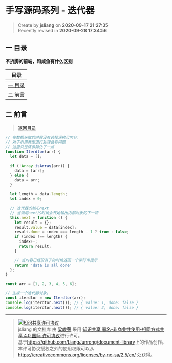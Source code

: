 手写源码系列 - 迭代器
===

> Create by **jsliang** on **2020-09-17 21:27:35**  
> Recently revised in **2020-09-28 17:34:56**

<!-- 目录开始 -->
## <a name="chapter-one" id="chapter-one"></a>一 目录

**不折腾的前端，和咸鱼有什么区别**

| 目录 |
| --- |
| [一 目录](#chapter-one) |
| <a name="catalog-chapter-two" id="catalog-chapter-two"></a>[二 前言](#chapter-two) |
<!-- 目录结束 -->

## <a name="chapter-two" id="chapter-two"></a>二 前言

> [返回目录](#chapter-one)

```js
// 在数据获取的时候没有选择深拷贝内容，
// 对于引用类型进行处理会有问题
// 这里只是演示简化了一点
function Iterdtor(arr) {
  let data = [];

  if (!Array.isArray(arr)) {
    data = [arr];
  } else {
    data = arr;
  }

  let length = data.length;
  let index = 0;

  // 迭代器的核心next
  // 当调用next的时候会开始输出内部对象的下一项
  this.next = function () {
    let result = {};
    result.value = data[index];
    result.done = index === length - 1 ? true : false;
    if (index !== length) {
      index++;
      return result;
    }

    // 当内容已经没有了的时候返回一个字符串提示
    return 'data is all done'
  };
}

const arr = [1, 2, 3, 4, 5, 6];

// 生成一个迭代器对象。
const iterdtor = new Iterdtor(arr);
console.log(iterdtor.next()); // { value: 1, done: false }
console.log(iterdtor.next()); // { value: 2, done: false }
```

---

> <a rel="license" href="http://creativecommons.org/licenses/by-nc-sa/4.0/"><img alt="知识共享许可协议" style="border-width:0" src="https://i.creativecommons.org/l/by-nc-sa/4.0/88x31.png" /></a><br /><span xmlns:dct="http://purl.org/dc/terms/" property="dct:title">jsliang 的文档库</span> 由 <a xmlns:cc="http://creativecommons.org/ns#" href="https://github.com/LiangJunrong/document-library" property="cc:attributionName" rel="cc:attributionURL">梁峻荣</a> 采用 <a rel="license" href="http://creativecommons.org/licenses/by-nc-sa/4.0/">知识共享 署名-非商业性使用-相同方式共享 4.0 国际 许可协议</a>进行许可。<br />基于<a xmlns:dct="http://purl.org/dc/terms/" href="https://github.com/LiangJunrong/document-library" rel="dct:source">https://github.com/LiangJunrong/document-library</a>上的作品创作。<br />本许可协议授权之外的使用权限可以从 <a xmlns:cc="http://creativecommons.org/ns#" href="https://creativecommons.org/licenses/by-nc-sa/2.5/cn/" rel="cc:morePermissions">https://creativecommons.org/licenses/by-nc-sa/2.5/cn/</a> 处获得。